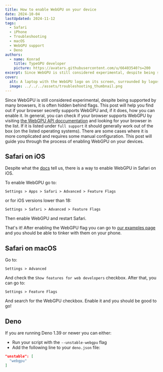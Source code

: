 ```yaml
---
title: How to enable WebGPU on your device
date: 2024-10-04
lastUpdated: 2024-11-12
tags:
  - Safari
  - iPhone
  - Troubleshooting
  - macOS
  - WebGPU support
  - Deno
authors:
  - name: Konrad
    title: TypeGPU developer
    picture: https://avatars.githubusercontent.com/u/66403540?s=200
excerpt: Since WebGPU is still considered experimental, despite being supported by many browsers, it is often hidden behind flags. This post will help you find out if your browser supports WebGPU and help you enable it if needed.
cover:
  alt: A laptop with the WebGPU logo on its screen, surrounded by logos of various platforms that can run WebGPU after applying certain tweaks.
  image: ../../../assets/troubleshooting_thumbnail.png
---
```


Since WebGPU is still considered experimental, despite being supported by
many browsers, it is often hidden behind flags.
This post will help you find out if your browser secretly supports WebGPU and, if it does, how you can enable it.
In general, you can check if your browser supports WebGPU by visiting [the WebGPU API doccumentation](https://developer.mozilla.org/en-US/docs/Web/API/WebGPU_API#browser_compatibility)
and looking for your browser in the list. If it is listed under `full support` it should generally work out of the box (on the listed operating systems).
There are some cases where it is more complicated and requires some manual configuration.
This post will guide you through the process of enabling WebGPU on your devices.

## Safari on iOS
Despite what the [docs](https://developer.mozilla.org/en-US/docs/Web/API/WebGPU_API#browser_compatibility)
tell us, there is a way to enable WebGPU in Safari on iOS.

To enable WebGPU go to:
```
Settings > Apps > Safari > Advanced > Feature Flags
```
or for iOS versions lower than 18:
```
Settings > Safari > Advanced > Feature Flags
```
Then enable WebGPU and restart Safari.

That's it! After enabling the WebGPU flag you can go to [our examples page](https://docs.swmansion.com/TypeGPU/examples/)
and you should be able to tinker with them on your phone.

## Safari on macOS

Go to:
```
Settings > Advanced
```
And check the `Show features for web developers` checkbox.
After that, you can go to:
```
Settings > Feature Flags
```
And search for the WebGPU checkbox.
Enable it and you should be good to go!

## Deno

If you are running Deno 1.39 or newer you can either:
- Run your script with the `--unstable-webgpu` flag
- Add the following line to your `deno.json` file:
```json
"unstable": [
  "webgpu"
]
```
